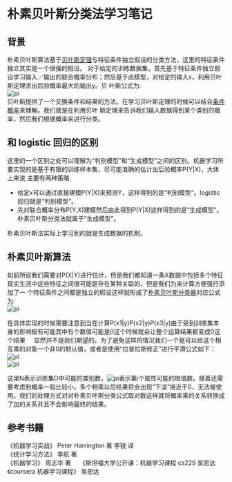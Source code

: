# 朴素贝叶斯分类法学习笔记
## 背景     
朴素贝叶斯算法基于[贝叶斯定理](https://zh.wikipedia.org/wiki/贝叶斯定理)与特征条件独立假设的分类方法，这里的特征条件独立其实是一个很强的假设。
对于给定的训练数据集，首先基于特征条件独立假设学习输入／输出的联合概率分布；然后基于此模型，对给定的输入x，利用贝叶斯定理求出后验概率最大的输出y。贝
叶斯公式为:    
![pi](http://latex.codecogs.com/png.latex?P(A|B)=\frac{P(B|A)P(A)}{P(B)})   
贝叶斯提供了一个交换条件和结果的方法。在学习贝叶斯定理的时候可以结合[条件概率](https://zh.wikipedia.org/wiki/条件概率)来理解。我们就是在利用贝叶
斯定理来告诉我们输入数据得到某个类别的概率，然后我们根据概率来进行分类。
## 和 logistic 回归的区别    
这里的一个区别之处可以理解为“判别模型”和“生成模型”之间的区别。机器学习所要实现的是基于有限的训练样本集，尽可能准确的估计出后验概率P(Y|X)，大体上来说
主要有两种策略   
* 给定x可以通过直接建模P(Y|X)来预测Y，这样得到的是“判别模型”。logistic回归就是“判别模型”。
* 先对联合概率分布P(Y,X)建模然后由此得到P(Y|X)这样得到的是“生成模型”。朴素贝叶斯分类法就属于“生成模型”。   

朴素贝叶斯法实际上学习到的就是生成数据的机制。
## 朴素贝叶斯算法    
如前所说我们需要对P(X|Y)进行估计，但是我们都知道一条X数据中包括多个特征现实生活中这些特征之间很可能是存在某种关联的，但是我们为来计算方便强行添加了一
个特征条件之间都是独立的假设这样就形成了[朴素贝叶斯分类器](https://zh.wikipedia.org/wiki/朴素贝叶斯分类器)对应公式为:    
![pi](http://latex.codecogs.com/png.latex?P(y|x)=\frac{P(x|y)P(y)}{P(x)}=\frac{P(y)}{P(x)}\prod_{i=1}^{d}P(x_{i}|y))      

在具体实现的时候需要注意到当在计算P(x1|y)P(x2|y)P(x3|y)由于受到训练集本身的影响极有可能其中有个数值可能是0这个时候就会让整个运算结果都变成0这个结果      显然并不是我们期望的。为了避免这样的情况我们一个是可以给这个相互乘的对象一个非0的默认值，或者是使用“拉普拉斯修正”进行平滑公式如下：    
![pi](http://latex.codecogs.com/png.latex?\hat{P}(y)=\frac{\left&space;|&space;D_{y}&space;\right&space;|&plus;1}{\left&space;|&space;D&space;\right&space;|&plus;N})   
![pi](http://latex.codecogs.com/png.latex?\hat{P}(x_{i}|y)=\frac{\left&space;|&space;D_{y,x_{i}}&space;\right&space;|&plus;1}{\left&space;|&space;D_{y}&space;\right&space;|&plus;N_{i}})   

这里N表示训练集D中可能的类别数，![pi](http://latex.codecogs.com/png.latex?N_{i})表示第i个属性可能的取值数。接着还需要考虑到概率一般比较小，多个相乘以后结果将会出现“下溢”接近于0，无法被使用。我们的处理方式对对朴素贝叶斯分类公式取对数这样就将概率乘的关系转换成了加的关系并且不会影响最终的结果。   
## 参考书籍

《机器学习实战》 Peter Harrington 著 李锐 译    
《统计学习方法》 李航 著   
《机器学习》 周志华 著    
《斯坦福大学公开课：机器学习课程 cs229 吴恩达    
《coursera 机器学习课程》 吴恩达   
